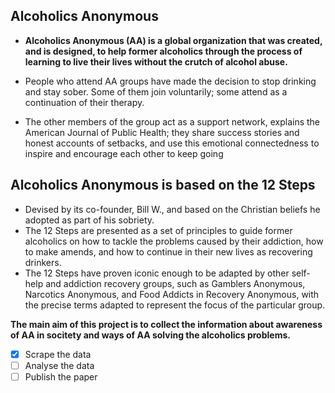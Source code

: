 Alcoholics Anonymous
----------------------
- **Alcoholics Anonymous (AA) is a global organization that was created, and is designed, to help former alcoholics through the process of learning to live their lives without the crutch of alcohol abuse.** 

- People who attend AA groups have made the decision to stop drinking and stay sober. Some of them join voluntarily; some attend as a continuation of their therapy.

- The other members of the group act as a support network, explains the American Journal of Public Health; they share success stories and honest accounts of setbacks, and use this emotional connectedness to inspire and encourage each other to keep going




Alcoholics Anonymous is based on the 12 Steps
----------------------------------------------
- Devised by its co-founder, Bill W., and based on the Christian beliefs he adopted as part of his sobriety.
- The 12 Steps are presented as a set of principles to guide former alcoholics on how to tackle the problems caused by their     addiction, how to make amends, and how to continue in their new lives as recovering drinkers. 
- The 12 Steps have proven iconic enough to be adapted by other self-help and addiction recovery groups, such as Gamblers        Anonymous, Narcotics Anonymous, and Food Addicts in Recovery Anonymous, with the precise terms adapted to represent the        focus of the particular group. 


**The main aim of this project is to collect the information about awareness of AA in socitety and ways of AA solving the alcoholics problems.**

- [x] Scrape the data
- [ ] Analyse the data
- [ ] Publish the paper
